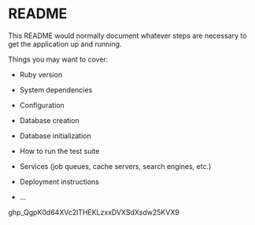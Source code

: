 # README

This README would normally document whatever steps are necessary to get the
application up and running.

Things you may want to cover:

* Ruby version

* System dependencies

* Configuration

* Database creation

* Database initialization

* How to run the test suite

* Services (job queues, cache servers, search engines, etc.)

* Deployment instructions

* ...


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

